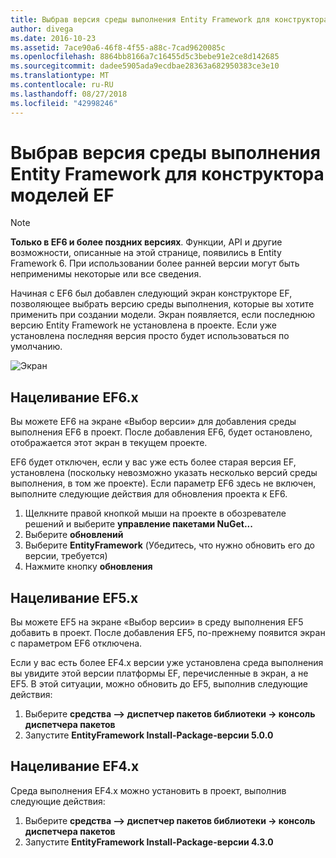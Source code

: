 ```yaml
---
title: Выбрав версия среды выполнения Entity Framework для конструктора моделей EF - EF6
author: divega
ms.date: 2016-10-23
ms.assetid: 7ace90a6-46f8-4f55-a88c-7cad9620085c
ms.openlocfilehash: 8864bb8166a7c16455d5c3bebe91e2ce8d142685
ms.sourcegitcommit: dadee5905ada9ecdbae28363a682950383ce3e10
ms.translationtype: MT
ms.contentlocale: ru-RU
ms.lasthandoff: 08/27/2018
ms.locfileid: "42998246"
---
```

# <a name="selecting-entity-framework-runtime-version-for-ef-designer-models"></a>Выбрав версия среды выполнения Entity Framework для конструктора моделей EF
> [!NOTE]
> **Только в EF6 и более поздних версиях**. Функции, API и другие возможности, описанные на этой странице, появились в Entity Framework 6. При использовании более ранней версии могут быть неприменимы некоторые или все сведения.

Начиная с EF6 был добавлен следующий экран конструкторе EF, позволяющее выбрать версию среды выполнения, которые вы хотите применить при создании модели. Экран появляется, если последнюю версию Entity Framework не установлена в проекте. Если уже установлена последняя версия просто будет использоваться по умолчанию.

![Экран](~/ef6/media/screen.png)


## <a name="targeting-ef6x"></a>Нацеливание EF6.x

Вы можете EF6 на экране «Выбор версии» для добавления среды выполнения EF6 в проект. После добавления EF6, будет остановлено, отображается этот экран в текущем проекте.

EF6 будет отключен, если у вас уже есть более старая версия EF, установлена (поскольку невозможно указать несколько версий среды выполнения, в том же проекте). Если параметр EF6 здесь не включен, выполните следующие действия для обновления проекта к EF6.

1.  Щелкните правой кнопкой мыши на проекте в обозревателе решений и выберите **управление пакетами NuGet...**
2.  Выберите **обновлений**
3.  Выберите **EntityFramework** (Убедитесь, что нужно обновить его до версии, требуется)
4.  Нажмите кнопку **обновления**

 

## <a name="targeting-ef5x"></a>Нацеливание EF5.x

Вы можете EF5 на экране «Выбор версии» в среду выполнения EF5 добавить в проект. После добавления EF5, по-прежнему появится экран с параметром EF6 отключена.

Если у вас есть более EF4.x версии уже установлена среда выполнения вы увидите этой версии платформы EF, перечисленные в экран, а не EF5. В этой ситуации, можно обновить до EF5, выполнив следующие действия:

1.  Выберите **средства —&gt; диспетчер пакетов библиотеки -&gt; консоль диспетчера пакетов**
2.  Запустите **EntityFramework Install-Package-версии 5.0.0**

 

## <a name="targeting-ef4x"></a>Нацеливание EF4.x

Среда выполнения EF4.x можно установить в проект, выполнив следующие действия:

1.  Выберите **средства —&gt; диспетчер пакетов библиотеки -&gt; консоль диспетчера пакетов**
2.  Запустите **EntityFramework Install-Package-версии 4.3.0**
